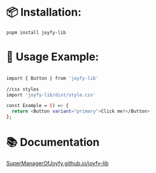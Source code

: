   # 📦 Installation:
 
  ```bash
  pnpm install joyfy-lib
  ```

  # 🚀 Usage Example:

```bash

import { Button } from 'joyfy-lib'

//css styles 
import 'joyfy-lib/dist/style.css'

const Example = () => {
  return <Button variant="primary">Click me!</Button>
};
```
  

# 📚 Documentation
  [SuperManagerOfJoyfy.github.io/joyfy-lib](https://supermanagerofjoyfy.github.io/joyfy-lib)
